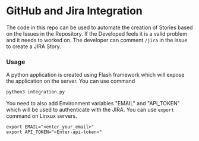 # GitHub and Jira Integration

The code in this repo can be used to automate the creation of Stories based on the Issues in the Repository. If the Developed feels it is a valid problem and it needs to worked on. The developer can comment `/jira` in the issue to create a JIRA Story.

### Usage

A python application is created using Flash framework which will expose the application on the server. You can use command 
```python
python3 integration.py
```

You need to also add Environment variables "EMAIL" and "API_TOKEN" which will be used to authenticate with the JIRA. You can use `export` command on Linxux servers.
```
export EMAIL="<enter_your_email>"
export API_TOKEN="<Enter-api-token>"
``` 


